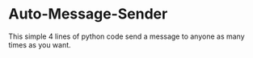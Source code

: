 # Auto-Message-Sender
This simple 4 lines of python code send a message to anyone as many times as you want.
